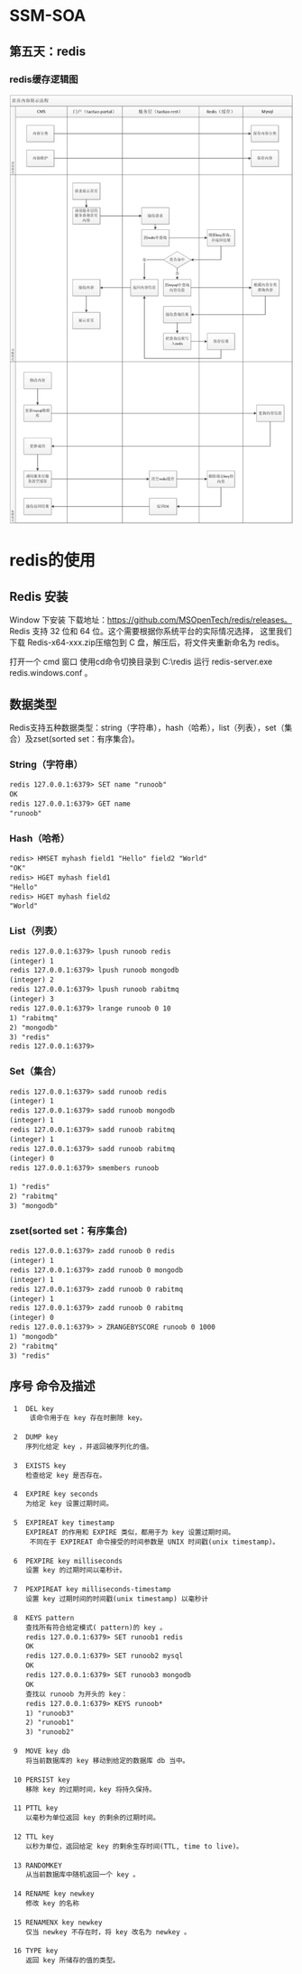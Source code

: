 # SSM-SOA
## 第五天：redis

### redis缓存逻辑图
![](缓存逻辑图.png)

# redis的使用

## Redis 安装
Window 下安装
下载地址：https://github.com/MSOpenTech/redis/releases。
Redis 支持 32 位和 64 位。这个需要根据你系统平台的实际情况选择，
这里我们下载 Redis-x64-xxx.zip压缩包到 C 盘，解压后，将文件夹重新命名为 redis。

打开一个 cmd 窗口 
使用cd命令切换目录到 C:\redis 运行 redis-server.exe redis.windows.conf 。

## 数据类型
Redis支持五种数据类型：string（字符串），hash（哈希），list（列表），set（集合）及zset(sorted set：有序集合)。
### String（字符串）
```xml
redis 127.0.0.1:6379> SET name "runoob"
OK
redis 127.0.0.1:6379> GET name
"runoob"
```
### Hash（哈希）
```xml
redis> HMSET myhash field1 "Hello" field2 "World"
"OK"
redis> HGET myhash field1
"Hello"
redis> HGET myhash field2
"World"
```

### List（列表）
```xml
redis 127.0.0.1:6379> lpush runoob redis
(integer) 1
redis 127.0.0.1:6379> lpush runoob mongodb
(integer) 2
redis 127.0.0.1:6379> lpush runoob rabitmq
(integer) 3
redis 127.0.0.1:6379> lrange runoob 0 10
1) "rabitmq"
2) "mongodb"
3) "redis"
redis 127.0.0.1:6379>
```
### Set（集合）
```xml
redis 127.0.0.1:6379> sadd runoob redis
(integer) 1
redis 127.0.0.1:6379> sadd runoob mongodb
(integer) 1
redis 127.0.0.1:6379> sadd runoob rabitmq
(integer) 1
redis 127.0.0.1:6379> sadd runoob rabitmq
(integer) 0
redis 127.0.0.1:6379> smembers runoob

1) "redis"
2) "rabitmq"
3) "mongodb"
```
### zset(sorted set：有序集合)
```xml
redis 127.0.0.1:6379> zadd runoob 0 redis
(integer) 1
redis 127.0.0.1:6379> zadd runoob 0 mongodb
(integer) 1
redis 127.0.0.1:6379> zadd runoob 0 rabitmq
(integer) 1
redis 127.0.0.1:6379> zadd runoob 0 rabitmq
(integer) 0
redis 127.0.0.1:6379> > ZRANGEBYSCORE runoob 0 1000
1) "mongodb"
2) "rabitmq"
3) "redis"
```

## 序号	命令及描述
```xml
 1	DEL key
     该命令用于在 key 存在时删除 key。
   
 2	DUMP key 
    序列化给定 key ，并返回被序列化的值。
    
 3	EXISTS key 
    检查给定 key 是否存在。
    
 4	EXPIRE key seconds
    为给定 key 设置过期时间。
    
 5	EXPIREAT key timestamp 
    EXPIREAT 的作用和 EXPIRE 类似，都用于为 key 设置过期时间。
     不同在于 EXPIREAT 命令接受的时间参数是 UNIX 时间戳(unix timestamp)。
 
 6	PEXPIRE key milliseconds 
    设置 key 的过期时间以毫秒计。
    
 7	PEXPIREAT key milliseconds-timestamp 
    设置 key 过期时间的时间戳(unix timestamp) 以毫秒计
    
 8	KEYS pattern 
    查找所有符合给定模式( pattern)的 key 。
    redis 127.0.0.1:6379> SET runoob1 redis
    OK
    redis 127.0.0.1:6379> SET runoob2 mysql
    OK
    redis 127.0.0.1:6379> SET runoob3 mongodb
    OK
    查找以 runoob 为开头的 key：
    redis 127.0.0.1:6379> KEYS runoob*
    1) "runoob3"
    2) "runoob1"
    3) "runoob2"
    
 9	MOVE key db 
    将当前数据库的 key 移动到给定的数据库 db 当中。
    
 10	PERSIST key 
    移除 key 的过期时间，key 将持久保持。
    
 11	PTTL key 
    以毫秒为单位返回 key 的剩余的过期时间。
    
 12	TTL key 
    以秒为单位，返回给定 key 的剩余生存时间(TTL, time to live)。
    
 13	RANDOMKEY 
    从当前数据库中随机返回一个 key 。
    
 14	RENAME key newkey 
    修改 key 的名称
    
 15	RENAMENX key newkey 
    仅当 newkey 不存在时，将 key 改名为 newkey 。
    
 16	TYPE key 
    返回 key 所储存的值的类型。
   
```